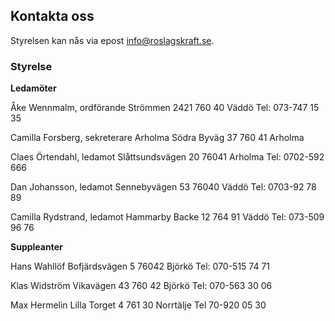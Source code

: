 ## Kontakta oss

Styrelsen kan nås via epost info@roslagskraft.se.

### Styrelse

**Ledamöter**

Åke Wennmalm, ordförande
Strömmen 2421
760 40 Väddö
Tel: 073-747 15 35

Camilla Forsberg, sekreterare
Arholma Södra Byväg 37
760 41 Arholma

Claes Örtendahl, ledamot
Slåttsundsvägen 20
76041 Arholma
Tel: 0702-592 666

Dan Johansson, ledamot
Sennebyvägen 53
76040 Väddö
Tel: 0703-92 78 89

Camilla Rydstrand, ledamot
Hammarby Backe 12
764 91 Väddö
Tel: 073-509 96 76

**Suppleanter**

Hans Wahllöf
Bofjärdsvägen 5
76042 Björkö
Tel: 070-515 74 71

Klas Widström
Vikavägen 43
760 42 Björkö
Tel: 070-563 30 06

Max Hermelin
Lilla Torget 4
761 30 Norrtälje
Tel 70-920 05 30
